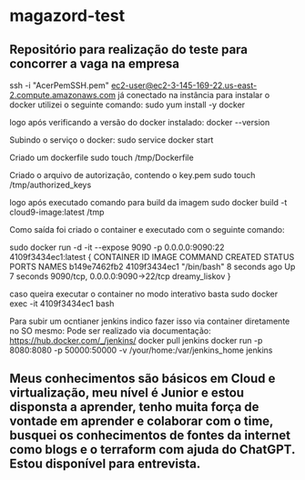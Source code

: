 # magazord-test
## Repositório para realização do teste para concorrer a vaga na empresa

ssh -i "AcerPemSSH.pem" ec2-user@ec2-3-145-169-22.us-east-2.compute.amazonaws.com
já conectado na instância para instalar o docker utilizei o seguinte comando:
sudo yum install -y docker

logo após verificando a versão do docker instalado: 
docker --version

Subindo o serviço o docker: 
sudo service docker start

Criado um dockerfile
sudo touch /tmp/Dockerfile

Criado o arquivo de autorização, contendo o key.pem
sudo touch /tmp/authorized_keys

logo após executado comando para build da imagem
sudo docker build -t cloud9-image:latest /tmp

Como saída foi criado o container e executado com o seguinte comando:

sudo docker run -d -it --expose 9090 -p 0.0.0.0:9090:22 4109f3434ec1:latest
{
CONTAINER ID   IMAGE          COMMAND       CREATED         STATUS         PORTS                            NAMES
b149e7462fb2   4109f3434ec1   "/bin/bash"   8 seconds ago   Up 7 seconds   9090/tcp, 0.0.0.0:9090->22/tcp   dreamy_liskov
}

caso queira executar o container no modo interativo basta
sudo docker exec -it 4109f3434ec1 bash


Para subir um ocntianer jenkins indico fazer isso via container diretamente no SO mesmo:
Pode ser realizado via documentação: https://hub.docker.com/_/jenkins/
docker pull jenkins
docker run -p 8080:8080 -p 50000:50000 -v /your/home:/var/jenkins_home jenkins

## Meus conhecimentos são básicos em Cloud e virtualização, meu nível é Junior e estou disponsta a aprender, tenho muita força de vontade em aprender e colaborar com o time, busquei os conhecimentos de fontes da internet como blogs e o terraform com ajuda do ChatGPT. Estou disponível para entrevista.